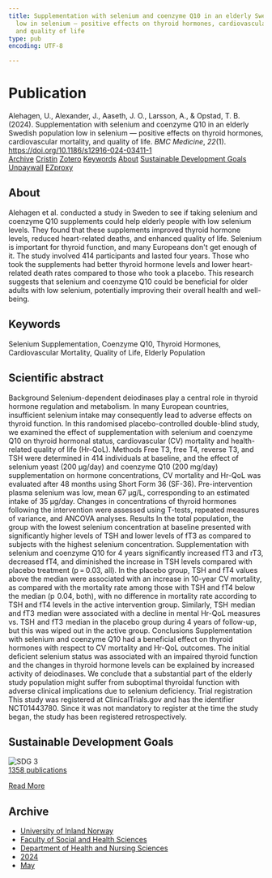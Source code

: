 ```yaml
---
title: Supplementation with selenium and coenzyme Q10 in an elderly Swedish population
  low in selenium — positive effects on thyroid hormones, cardiovascular mortality,
  and quality of life
type: pub
encoding: UTF-8

---
```

<h1>Publication</h1>
<article id="csl-bib-container-A5HQKHYM" class="csl-bib-container">
  <div class="csl-bib-body"> <div class="csl-entry">Alehagen, U., Alexander, J., Aaseth, J. O., Larsson, A., &#38; Opstad, T. B. (2024). Supplementation with selenium and coenzyme Q10 in an elderly Swedish population low in selenium — positive effects on thyroid hormones, cardiovascular mortality, and quality of life. <i>BMC Medicine</i>, <i>22</i>(1). <a href="https://doi.org/10.1186/s12916-024-03411-1">https://doi.org/10.1186/s12916-024-03411-1</a></div> </div>
  <div class="csl-bib-buttons">
    <a href="#taxonomy-article-A5HQKHYM" alt="archive" class="csl-bib-button">Archive</a>
    <a href="https://app.cristin.no/results/show.jsf?id=2269612" alt="Cristin" class="csl-bib-button">Cristin</a>
    <a href="http://zotero.org/groups/5881554/items/A5HQKHYM" alt="Zotero" class="csl-bib-button">Zotero</a>
    <a href="#keywords-article-A5HQKHYM" alt="keywords" class="csl-bib-button">Keywords</a>
    <a href="#about-article-A5HQKHYM" alt="about_pub" class="csl-bib-button">About</a>
    <a href="#sdg-article-A5HQKHYM" alt="sdg" class="csl-bib-button">Sustainable Development Goals</a>
    <a href="https://bmcmedicine.biomedcentral.com/counter/pdf/10.1186/s12916-024-03411-1" alt="Unpaywall" class="csl-bib-button">Unpaywall</a>
    <a href="https://bmcmedicine.biomedcentral.com/counter/pdf/10.1186/s12916-024-03411-1" alt="EZproxy" class="csl-bib-button">EZproxy</a>
  </div>
  <div id="csl-bib-meta-container-A5HQKHYM"></div>
</article>
<div id="csl-bib-meta-A5HQKHYM" class="csl-bib-meta">
  <article id="about-article-A5HQKHYM" class="about_pub-article">
    <h1>About</h1>
    Alehagen et al. conducted a study in Sweden to see if taking selenium and coenzyme Q10 supplements could help elderly people with low selenium levels. They found that these supplements improved thyroid hormone levels, reduced heart-related deaths, and enhanced quality of life. Selenium is important for thyroid function, and many Europeans don't get enough of it. The study involved 414 participants and lasted four years. Those who took the supplements had better thyroid hormone levels and lower heart-related death rates compared to those who took a placebo. This research suggests that selenium and coenzyme Q10 could be beneficial for older adults with low selenium, potentially improving their overall health and well-being.
  </article>
  <article id="keywords-article-A5HQKHYM" class="keywords-article">
    <h1>Keywords</h1>
    Selenium Supplementation, Coenzyme Q10, Thyroid Hormones, Cardiovascular Mortality, Quality of Life, Elderly Population
  </article>
  <article id="abstract-article-A5HQKHYM" class="abstract-article">
    <h1>Scientific abstract</h1>
    Background Selenium-dependent deiodinases play a central role in thyroid hormone regulation and metabolism. In many European countries, insufficient selenium intake may consequently lead to adverse effects on thyroid function. In this randomised placebo-controlled double-blind study, we examined the effect of supplementation with selenium and coenzyme Q10 on thyroid hormonal status, cardiovascular (CV) mortality and health-related quality of life (Hr-QoL). Methods Free T3, free T4, reverse T3, and TSH were determined in 414 individuals at baseline, and the effect of selenium yeast (200 µg/day) and coenzyme Q10 (200 mg/day) supplementation on hormone concentrations, CV mortality and Hr-QoL was evaluated after 48 months using Short Form 36 (SF-36). Pre-intervention plasma selenium was low, mean 67 µg/L, corresponding to an estimated intake of 35 µg/day. Changes in concentrations of thyroid hormones following the intervention were assessed using T-tests, repeated measures of variance, and ANCOVA analyses. Results In the total population, the group with the lowest selenium concentration at baseline presented with significantly higher levels of TSH and lower levels of fT3 as compared to subjects with the highest selenium concentration. Supplementation with selenium and coenzyme Q10 for 4 years significantly increased fT3 and rT3, decreased fT4, and diminished the increase in TSH levels compared with placebo treatment (p = 0.03, all). In the placebo group, TSH and fT4 values above the median were associated with an increase in 10-year CV mortality, as compared with the mortality rate among those with TSH and fT4 below the median (p  0.04, both), with no difference in mortality rate according to TSH and fT4 levels in the active intervention group. Similarly, TSH  median and fT3  median were associated with a decline in mental Hr-QoL measures vs. TSH  and fT3  median in the placebo group during 4 years of follow-up, but this was wiped out in the active group. Conclusions Supplementation with selenium and coenzyme Q10 had a beneficial effect on thyroid hormones with respect to CV mortality and Hr-QoL outcomes. The initial deficient selenium status was associated with an impaired thyroid function and the changes in thyroid hormone levels can be explained by increased activity of deiodinases. We conclude that a substantial part of the elderly study population might suffer from suboptimal thyroidal function with adverse clinical implications due to selenium deficiency. Trial registration This study was registered at ClinicalTrials.gov and has the identifier NCT01443780. Since it was not mandatory to register at the time the study began, the study has been registered retrospectively.
  </article>
  <article id="sdg-article-A5HQKHYM" class="sdg-article">
    <h1>Sustainable Development Goals</h1>
    <div class="sdg-container"><div id="sdg3" class="sdg">
        <img src="{{< params subfolder >}}images/sdg/sdg03_en.png" class="image" alt="SDG 3">
        <div class="sdg-overlay">
          <a href="{{< params subfolder >}}en/archive/?sdg=3#archive" class="sdg-publication-count"><span>1358</span> publications</a>
          <p><a href="https://sdgs.un.org/goals/goal3" class="sdg-read-more">Read More</a></p>
        </div>
      </div></div>
  </article>
  <article id="taxonomy-article-A5HQKHYM" class="taxonomy-article">
    <h1>Archive</h1>
    <ul>
      <li><a href="{{< params subfolder >}}en/archive/?key=3DCRN523">University of Inland Norway</a></li>
      <li><a href="{{< params subfolder >}}en/archive/?key=IDKFS3MX">Faculty of Social and Health Sciences</a></li>
      <li><a href="{{< params subfolder >}}en/archive/?key=GTV4ECMZ">Department of Health and Nursing Sciences</a></li>
      <li><a href="{{< params subfolder >}}en/archive/?key=KNN5LNR7">2024</a></li>
      <li><a href="{{< params subfolder >}}en/archive/?key=83IVID9J">May</a></li>
    </ul>
  </article>
</div>
